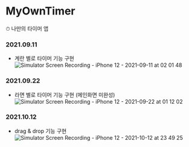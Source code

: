 # MyOwnTimer
⏱ 나만의 타이머 앱 

### 2021.09.11
- 계란 별로 타이머 기능 구현 <br>
![Simulator Screen Recording - iPhone 12 - 2021-09-11 at 02 01 48](https://user-images.githubusercontent.com/37897873/132891152-32c01c17-51c4-43ba-b33f-fe85202bd508.gif)

### 2021.09.22
- 라면 별로 타이머 기능 구현 (메인화면 미완성)<br>
![Simulator Screen Recording - iPhone 12 - 2021-09-22 at 01 12 02](https://user-images.githubusercontent.com/37897873/134207597-7779e8d6-5d86-4b7e-8576-11126c5bb112.gif)

### 2021.10.12 
- drag & drop 기능 구현 <br>
![Simulator Screen Recording - iPhone 12 - 2021-10-12 at 23 49 25](https://user-images.githubusercontent.com/37897873/136980351-5acd278a-e9d0-4656-be84-70f5dc1aee26.gif)
